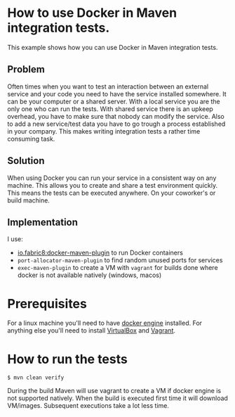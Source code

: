 # How to use Docker in Maven integration tests.
This example shows how you can use Docker in Maven integration tests.

## Problem
Often times when you want to test an interaction between an external service and your code you need to have the service installed somewhere. It can be your computer or a shared server. With a local service you are the only one who can run the tests. With shared service there is an upkeep overhead, you have to make sure that nobody can modify the service. Also to add a new service/test data you have to go trough a process established in your company. This makes writing integration tests a rather time consuming task.

## Solution
When using Docker you can run your service in a consistent way on any machine. This allows you to create and share a test environment quickly. This means the tests can be executed anywhere. On your coworker's or build machine. 

## Implementation
I use:

 - [io.fabric8:docker-maven-plugin](https://github.com/fabric8io/docker-maven-plugin) to run Docker containers
 - `port-allocator-maven-plugin` to find random unused ports for services
 - `exec-maven-plugin` to create a VM with `vagrant` for builds done where docker is not available natively (windows, macos)

# Prerequisites
For a linux machine you'll need to have [docker engine](https://docs.docker.com/engine/installation/) installed. For anything else you'll need to install [VirtualBox](https://www.virtualbox.org/wiki/Downloads) and [Vagrant](https://www.vagrantup.com/downloads.html).

# How to run the tests


    $ mvn clean verify

During the build Maven will use vagrant to create a VM if docker engine is not supported natively. When the build is executed first time it will download VM/images. Subsequent executions take a lot less time.
